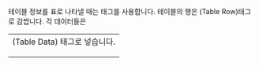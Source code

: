 테이블
정보를 표로 나타낼 때는 <table> 태그를 사용합니다.
테이블의 행은 <tr> (Table Row)태그로 감쌉니다.
각 데이터들은 <td> (Table Data) 태그로 넣습니다.
